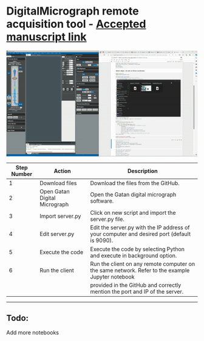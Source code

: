 # DigitalMicrograph remote acquisition tool - [Accepted manuscript link](https://pubs.aip.org/aip/rsi/article-abstract/95/10/103701/3314792/Realizing-smart-scanning-transmission-electron?redirectedFrom=fulltext)

![Demo](assets/ISAAC_TF.gif)


| Step Number | Action                           | Description                                                                                       |
|-------------|----------------------------------|---------------------------------------------------------------------------------------------------|
| 1           | Download files                   | Download the files from the GitHub.                                                               |
| 2           | Open Gatan Digital Micrograph    | Open the Gatan digital micrograph software.                                                       |
| 3           | Import server.py                 | Click on new script and import the server.py file.                                                |
| 4           | Edit server.py                   | Edit the server.py with the IP address of your computer and desired port (default is 9090).       |
| 5           | Execute the code                 | Execute the code by selecting Python and execute in background option.                           |
| 6           | Run the client                   | Run the client on any remote computer on the same network. Refer to the example Jupyter notebook |
|             |                                  | provided in the GitHub and correctly mention the port and IP of the server.                      |
------------------------------------------------------------------------------------------------------------------------------------------------------

## Todo:
Add more notebooks
